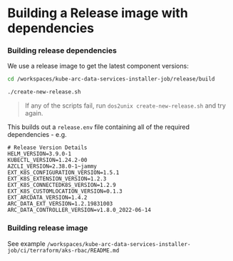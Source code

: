 # Building a Release image with dependencies

### Building release dependencies
We use a release image to get the latest component versions:

```bash
cd /workspaces/kube-arc-data-services-installer-job/release/build

./create-new-release.sh
```

> If any of the scripts fail, run `dos2unix create-new-release.sh` and try again.

This builds out a `release.env` file containing all of the required dependencies - e.g.

```text
# Release Version Details
HELM_VERSION=3.9.0-1
KUBECTL_VERSION=1.24.2-00
AZCLI_VERSION=2.38.0-1~jammy
EXT_K8S_CONFIGURATION_VERSION=1.5.1
EXT_K8S_EXTENSION_VERSION=1.2.3
EXT_K8S_CONNECTEDK8S_VERSION=1.2.9
EXT_K8S_CUSTOMLOCATION_VERSION=0.1.3
EXT_ARCDATA_VERSION=1.4.2
ARC_DATA_EXT_VERSION=1.2.19831003
ARC_DATA_CONTROLLER_VERSION=v1.8.0_2022-06-14
```

### Building release image

See example `/workspaces/kube-arc-data-services-installer-job/ci/terraform/aks-rbac/README.md`